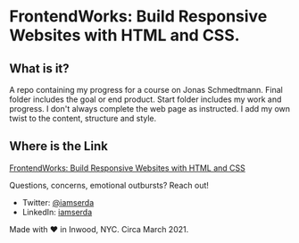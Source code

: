 # FrontendWorks: Build Responsive Websites with HTML and CSS.

## What is it?
A repo containing my progress for a course on Jonas Schmedtmann.
Final folder includes the goal or end product.
Start folder includes my work and progress. I don't always complete the web page as instructed. I add my own twist to the content, structure and style.

## Where is the Link
<a href="https://iamserda.github.io/BRWHTMLCSS" target="_blank">FrontendWorks: Build Responsive Websites with HTML and CSS</a>


Questions, concerns, emotional outbursts? Reach out!
- Twitter: <a href="https://twitter.com/iamserda">@iamserda</a>
- LinkedIn: <a href="https://linkedin.com/in/iamserda" target="_blank">iamserda</a>

Made with ❤️ in Inwood, NYC. Circa March 2021.
